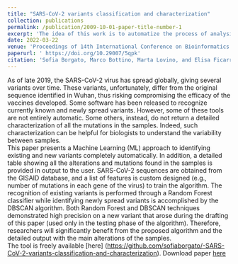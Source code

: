```yaml
---
title: "SARS-CoV-2 variants classification and characterization"
collection: publications
permalink: /publication/2009-10-01-paper-title-number-1
excerpt: 'The idea of this work is to automatize the process of analysis and description of the SARS-CoV-2 virus starting from a sample of its genome and to be able to assign a group of samples to the correct variant. By using a clustering algorithm, in the end, it’s also possible to distinguish a new variant and obtain a description of its most common mutations.'
date: 2022-03-22
venue: 'Proceedings of 14th International Conference on Bioinformatics and Computational Biology'
paperurl: '	https://doi.org/10.29007/5qpk'
citation: 'Sofia Borgato, Marco Bottino, Marta Lovino, and Elisa Ficarra (2022). &quot; SARS-CoV-2 variants classification and characterization &quot; <i>Proceedings of 14th International Conference on Bioinformatics and Computational Biology</i>. 1(1).'
---
```

As of late 2019, the SARS-CoV-2 virus has spread globally, giving several variants
over time. These variants, unfortunately, differ from the original sequence identified in
Wuhan, thus risking compromising the efficacy of the vaccines developed. Some software
has been released to recognize currently known and newly spread variants. However, some
of these tools are not entirely automatic. Some others, instead, do not return a detailed
characterization of all the mutations in the samples. Indeed, such characterization can be
helpful for biologists to understand the variability between samples. <br/>
This paper presents
a Machine Learning (ML) approach to identifying existing and new variants completely
automatically. In addition, a detailed table showing all the alterations and mutations found
in the samples is provided in output to the user. SARS-CoV-2 sequences are obtained from
the GISAID database, and a list of features is custom designed (e.g., number of mutations
in each gene of the virus) to train the algorithm. The recognition of existing variants is
performed through a Random Forest classifier while identifying newly spread variants is
accomplished by the DBSCAN algorithm. Both Random Forest and DBSCAN techniques
demonstrated high precision on a new variant that arose during the drafting of this paper
(used only in the testing phase of the algorithm). Therefore, researchers will significantly
benefit from the proposed algorithm and the detailed output with the main alterations of
the samples.<br/>
The tool is freely available [here] (https://github.com/sofiaborgato/-SARS-CoV-2-variants-classification-and-characterization).
Download paper [here](https://doi.org/10.29007/5qpk)
